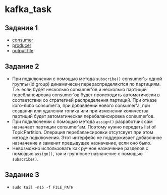 # kafka_task

## Задание 1

- [consumer](https://github.com/gseva1999/kafka_task/blob/master/consumer.py)
- [producer](https://github.com/gseva1999/kafka_task/blob/master/producer.py)
- [output file](https://github.com/gseva1999/kafka_task/blob/master/result2.json)

## Задание 2
- При подключении с помощью метода `subscribe()` consumer'ы одной группы (id.group) динамически перераспределяются по партициям. Т.е. если будет несколько consumer'ов и 
несколько партиций переблансировка consumer'ов будет происходить автоматически  в соответствии со стратегией распределения партиций. При отказе кого-либо consumer'а, при 
добавлении нового consumer'а, при создании или удалении топика или при изменении количества партиций будет автоматическая перебалансировка consumer'ов.
- При подключении с помощью метода `assign()` разработчик сам назначает партиции consumer'ам. Поэтому нужно передать list of TopicPartition. Операция перебалансировки 
отсутсвует при этом методе подключения. Этот интерфейс не поддерживает добавочное назначение и заменит предыдущее назначение, если оно было.
- Невозможно использовать как ручное назначение разделов с помощью `assign()`, так и групповое назначение с помощью `subscribe()`.

## Задание 3
- `sudo tail -n15 -f FILE_PATH`
